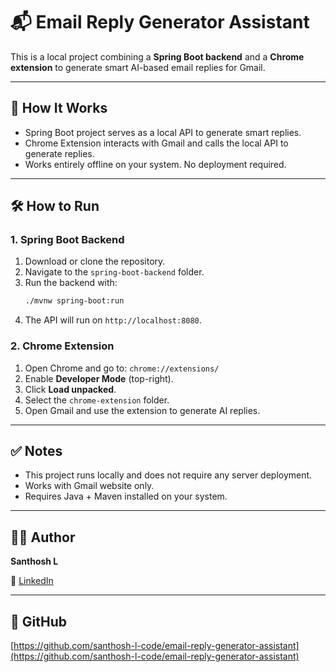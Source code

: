 
# 📬 Email Reply Generator Assistant

This is a local project combining a **Spring Boot backend** and a **Chrome extension** to generate smart AI-based email replies for Gmail.

---

## 🧩 How It Works

- Spring Boot project serves as a local API to generate smart replies.
- Chrome Extension interacts with Gmail and calls the local API to generate replies.
- Works entirely offline on your system. No deployment required.

---

## 🛠️ How to Run

### 1. Spring Boot Backend

1. Download or clone the repository.
2. Navigate to the `spring-boot-backend` folder.
3. Run the backend with:
   ```bash
   ./mvnw spring-boot:run
   ```
4. The API will run on `http://localhost:8080`.

### 2. Chrome Extension

1. Open Chrome and go to: `chrome://extensions/`
2. Enable **Developer Mode** (top-right).
3. Click **Load unpacked**.
4. Select the `chrome-extension` folder.
5. Open Gmail and use the extension to generate AI replies.

---

## ✅ Notes

- This project runs locally and does not require any server deployment.
- Works with Gmail website only.
- Requires Java + Maven installed on your system.

---

## 👨‍💻 Author

**Santhosh L**

📎 [LinkedIn](https://www.linkedin.com/in/your-profile)

---

## 🔗 GitHub

[https://github.com/santhosh-l-code/email-reply-generator-assistant](https://github.com/santhosh-l-code/email-reply-generator-assistant)
